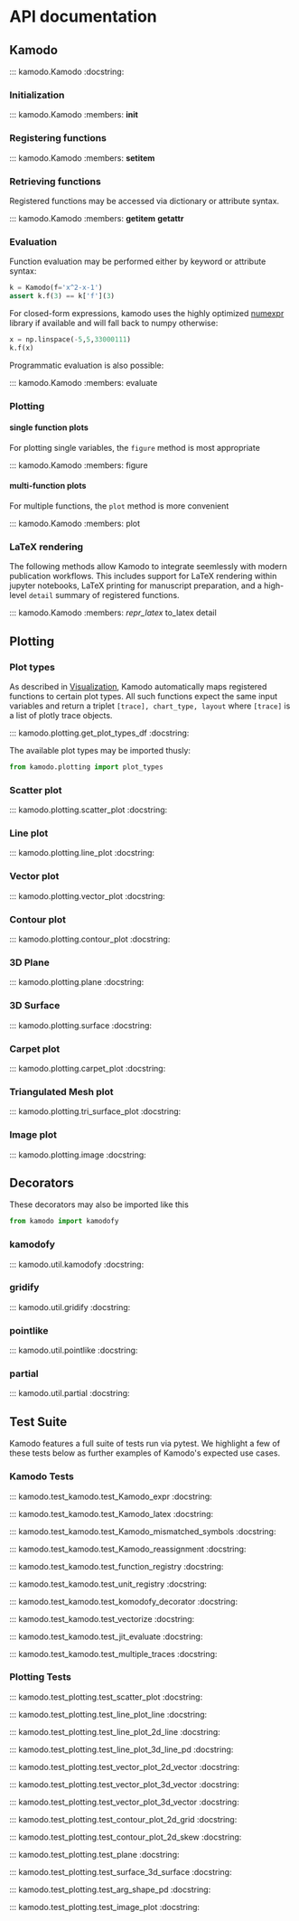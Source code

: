 # API documentation

## Kamodo

::: kamodo.Kamodo
    :docstring:

### Initialization

::: kamodo.Kamodo
    :members: __init__


### Registering functions

::: kamodo.Kamodo
    :members: __setitem__


### Retrieving functions

Registered functions may be accessed via dictionary or attribute syntax.

::: kamodo.Kamodo
    :members: __getitem__ __getattr__


### Evaluation

Function evaluation may be performed either by keyword or attribute syntax:

```py
k = Kamodo(f='x^2-x-1')
assert k.f(3) == k['f'](3)
```

For closed-form expressions, kamodo uses the highly optimized [numexpr](https://numexpr.readthedocs.io/projects/NumExpr3/en/latest/intro.html) library if available and will fall back to numpy otherwise:

```py
x = np.linspace(-5,5,33000111)
k.f(x)
```

Programmatic evaluation is also possible:

::: kamodo.Kamodo
    :members: evaluate


### Plotting

#### single function plots

For plotting single variables, the `figure` method is most appropriate

::: kamodo.Kamodo
    :members: figure

#### multi-function plots

For multiple functions, the `plot` method is more convenient

::: kamodo.Kamodo
    :members: plot


### LaTeX rendering

The following methods allow Kamodo to integrate seemlessly with modern publication workflows. This includes support for LaTeX rendering within jupyter notebooks, LaTeX printing for manuscript preparation, and a high-level `detail` summary of registered functions.

::: kamodo.Kamodo
    :members: _repr_latex_ to_latex  detail

## Plotting

### Plot types

As described in [Visualization](../notebooks/Visualization/), Kamodo automatically maps registered functions to certain plot types. All such functions expect the same input variables and return a triplet `[trace], chart_type, layout` where `[trace]` is a list of plotly trace objects.

::: kamodo.plotting.get_plot_types_df
    :docstring:

The available plot types may be imported thusly:

```python
from kamodo.plotting import plot_types
```

### Scatter plot

::: kamodo.plotting.scatter_plot
    :docstring:

### Line plot

::: kamodo.plotting.line_plot
    :docstring:

### Vector plot

::: kamodo.plotting.vector_plot
    :docstring:

### Contour plot

::: kamodo.plotting.contour_plot
    :docstring:

### 3D Plane

::: kamodo.plotting.plane
    :docstring:

### 3D Surface

::: kamodo.plotting.surface
    :docstring:

### Carpet plot

::: kamodo.plotting.carpet_plot
    :docstring:

### Triangulated Mesh plot

::: kamodo.plotting.tri_surface_plot
    :docstring:

### Image plot

::: kamodo.plotting.image
    :docstring:

## Decorators

These decorators may also be imported like this

```python
from kamodo import kamodofy
```

### kamodofy

::: kamodo.util.kamodofy
    :docstring:

### gridify

::: kamodo.util.gridify
    :docstring:

### pointlike

::: kamodo.util.pointlike
    :docstring:

### partial

::: kamodo.util.partial
    :docstring:


## Test Suite

Kamodo features a full suite of tests run via pytest. We highlight a few of these tests below as further examples of Kamodo's expected use cases.

### Kamodo Tests

::: kamodo.test_kamodo.test_Kamodo_expr
    :docstring: 

::: kamodo.test_kamodo.test_Kamodo_latex
    :docstring: 

::: kamodo.test_kamodo.test_Kamodo_mismatched_symbols
    :docstring: 

::: kamodo.test_kamodo.test_Kamodo_reassignment
    :docstring: 

::: kamodo.test_kamodo.test_function_registry
    :docstring: 

::: kamodo.test_kamodo.test_unit_registry
    :docstring: 

::: kamodo.test_kamodo.test_komodofy_decorator
    :docstring: 

::: kamodo.test_kamodo.test_vectorize
    :docstring: 

::: kamodo.test_kamodo.test_jit_evaluate
    :docstring:  

::: kamodo.test_kamodo.test_multiple_traces
    :docstring:

### Plotting Tests

::: kamodo.test_plotting.test_scatter_plot
    :docstring:

::: kamodo.test_plotting.test_line_plot_line
    :docstring:

::: kamodo.test_plotting.test_line_plot_2d_line
    :docstring:

::: kamodo.test_plotting.test_line_plot_3d_line_pd
    :docstring:

::: kamodo.test_plotting.test_vector_plot_2d_vector
    :docstring:

::: kamodo.test_plotting.test_vector_plot_3d_vector
    :docstring:

::: kamodo.test_plotting.test_vector_plot_3d_vector
    :docstring:

::: kamodo.test_plotting.test_contour_plot_2d_grid
    :docstring:

::: kamodo.test_plotting.test_contour_plot_2d_skew
    :docstring:

::: kamodo.test_plotting.test_plane
    :docstring:

::: kamodo.test_plotting.test_surface_3d_surface
    :docstring:

::: kamodo.test_plotting.test_arg_shape_pd
    :docstring:

::: kamodo.test_plotting.test_image_plot
    :docstring:







